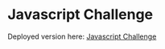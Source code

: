 # Javascript Challenge

Deployed version here: [Javascript Challenge](https://adam-daly.github.io/Javascript-Challenge/)
